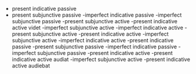 - present indicative passive
- present subjunctive passive
-imperfect indicative passive
-imperfect subjunctive passive
-present subjunctive active
-present indicative active        videt
-imperfect subjunctive active
-imperfect indicative active
-present subjunctive active
-present indicative active
-imperfect subjunctive active
-imperfect indicative active
-present indicative passive
-present subjunctive passive
-imperfect indicative passive
-imperfect subjunctive passive
-present indicative active
-present indicative active         audiat
-imperfect subjunctive active
-present indicative active      audiebat
